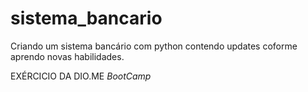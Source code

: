 # sistema_bancario
Criando um sistema bancário com python contendo updates coforme aprendo novas habilidades.

EXÉRCICIO DA DIO.ME *BootCamp*
